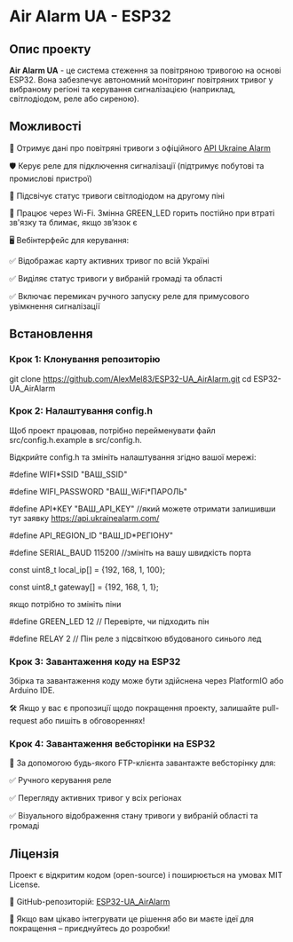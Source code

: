 # Air Alarm UA - ESP32

## Опис проекту

**Air Alarm UA** - це система стеження за повітряною тривогою на основі ESP32. Вона забезпечує автономний моніторинг повітряних тривог у вибраному регіоні та керування сигналізацією (наприклад, світлодіодом, реле або сиреною).

## Можливості

🔔 Отримує дані про повітряні тривоги з офіційного [API Ukraine Alarm](https://api.ukrainealarm.com/)

🛡️ Керує реле для підключення сигналізації (підтримує побутові та промислові пристрої)

🌟 Підсвічує статус тривоги світлодіодом на другому піні

📡 Працює через Wi-Fi. Змінна GREEN_LED горить постійно при втраті зв'язку та блимає, якщо зв’язок є

🖥️ Вебінтерфейс для керування:

✅ Відображає карту активних тривог по всій Україні

✅ Виділяє статус тривоги у вибраній громаді та області

✅ Включає перемикач ручного запуску реле для примусового увімкнення сигналізації

## Встановлення

### Крок 1: Клонування репозиторію

git clone https://github.com/AlexMel83/ESP32-UA_AirAlarm.git
cd ESP32-UA_AirAlarm

### Крок 2: Налаштування config.h

Щоб проект працював, потрібно перейменувати файл src/config.h.example в src/config.h.

Відкрийте config.h та змініть налаштування згідно вашої мережі:

#define WIFI\*SSID "ВАШ_SSID"

#define WIFI_PASSWORD "ВАШ_WiFi\*ПАРОЛЬ"

#define API\*KEY "ВАШ_API_KEY" //який можете отримати залишивши тут заявку https://api.ukrainealarm.com/

#define API_REGION_ID "ВАШ_ID\*РЕГІОНУ"

#define SERIAL_BAUD 115200 //змініть на вашу швидкість порта

const uint8_t local_ip[] = {192, 168, 1, 100};

const uint8_t gateway[] = {192, 168, 1, 1};

якщо потрібно то змініть піни

#define GREEN_LED 12 // Перевірте, чи підходить пін

#define RELAY 2 // Пін реле з підсвіткою вбудованого синього лед

### Крок 3: Завантаження коду на ESP32

Збірка та завантаження коду може бути здійснена через PlatformIO або Arduino IDE.

🛠️ Якщо у вас є пропозиції щодо покращення проекту, залишайте pull-request або пишіть в обговореннях!

### Крок 4: Завантаження вебсторінки на ESP32

📂 За допомогою будь-якого FTP-клієнта завантажте вебсторінку для:

✅ Ручного керування реле

✅ Перегляду активних тривог у всіх регіонах

✅ Візуального відображення стану тривоги у вибраній області та громаді

## Ліцензія

Проект є відкритим кодом (open-source) і поширюється на умовах MIT License.

📌 GitHub-репозиторій: [ESP32-UA_AirAlarm](https://github.com/AlexMel83/ESP32-UA_AirAlarm.git)

🚀 Якщо вам цікаво інтегрувати це рішення або ви маєте ідеї для покращення – приєднуйтесь до розробки!
